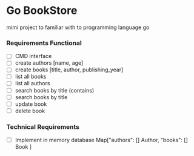# Go BookStore
mimi project to familiar with to programming language go

### Requirements Functional
- [ ] CMD interface
- [ ] create authors [name, age]
- [ ] create books [title, author, publishing_year]
- [ ] list all books
- [ ] list all authors
- [ ] search books by title (contains)
- [ ] search books by title
- [ ] update book
- [ ] delete book

### Technical Requirements
- [ ] Implement in memory database Map["authors": [] Author, "books": [] Book  ]


